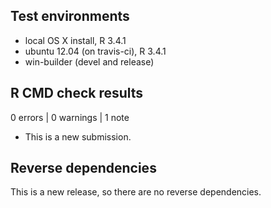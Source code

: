 ## Test environments
* local OS X install, R 3.4.1
* ubuntu 12.04 (on travis-ci), R 3.4.1
* win-builder (devel and release)

## R CMD check results

0 errors | 0 warnings | 1 note

* This is a new submission.

## Reverse dependencies

This is a new release, so there are no reverse dependencies.
